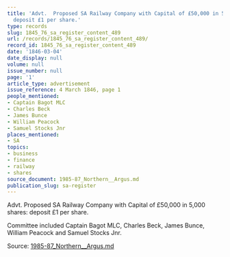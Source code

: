 ```yaml
---
title: 'Advt.  Proposed SA Railway Company with Capital of £50,000 in 5,000 shares:
  deposit £1 per share.'
type: records
slug: 1845_76_sa_register_content_489
url: /records/1845_76_sa_register_content_489/
record_id: 1845_76_sa_register_content_489
date: '1846-03-04'
date_display: null
volume: null
issue_number: null
page: '1'
article_type: advertisement
issue_reference: 4 March 1846, page 1
people_mentioned:
- Captain Bagot MLC
- Charles Beck
- James Bunce
- William Peacock
- Samuel Stocks Jnr
places_mentioned:
- SA
topics:
- business
- finance
- railway
- shares
source_document: 1985-87_Northern__Argus.md
publication_slug: sa-register
---
```


Advt.  Proposed SA Railway Company with Capital of £50,000 in 5,000 shares: deposit £1 per share.

Committee included Captain Bagot MLC, Charles Beck, James Bunce, William Peacock and Samuel Stocks Jnr.

Source: [1985-87_Northern__Argus.md](/downloads/markdown/1985-87_Northern__Argus.md)
